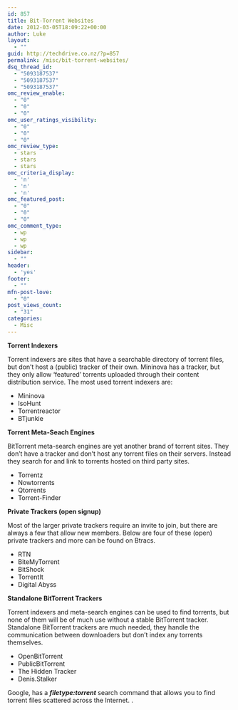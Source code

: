 ```yaml
---
id: 857
title: Bit-Torrent Websites
date: 2012-03-05T18:09:22+00:00
author: Luke
layout:
  - ""
guid: http://techdrive.co.nz/?p=857
permalink: /misc/bit-torrent-websites/
dsq_thread_id:
  - "5093187537"
  - "5093187537"
  - "5093187537"
omc_review_enable:
  - "0"
  - "0"
  - "0"
omc_user_ratings_visibility:
  - "0"
  - "0"
  - "0"
omc_review_type:
  - stars
  - stars
  - stars
omc_criteria_display:
  - 'n'
  - 'n'
  - 'n'
omc_featured_post:
  - "0"
  - "0"
  - "0"
omc_comment_type:
  - wp
  - wp
  - wp
sidebar:
  - ""
header:
  - 'yes'
footer:
  - ""
mfn-post-love:
  - "0"
post_views_count:
  - "31"
categories:
  - Misc
---
```

**Torrent Indexers**
  
Torrent indexers are sites that have a searchable directory of torrent files, but don’t host a (public) tracker of their own. Mininova has a tracker, but they only allow ‘featured’ torrents uploaded through their content distribution service. The most used torrent indexers are:

  * Mininova
  * IsoHunt
  * Torrentreactor
  * BTjunkie

**Torrent Meta-Seach Engines**
  
BitTorrent meta-search engines are yet another brand of torrent sites. They don’t have a tracker and don’t host any torrent files on their servers. Instead they search for and link to torrents hosted on third party sites.

  * Torrentz
  * Nowtorrents
  * Qtorrents
  * Torrent-Finder

**Private Trackers (open signup)**
  
Most of the larger private trackers require an invite to join, but there are always a few that allow new members. Below are four of these (open) private trackers and more can be found on Btracs.

  * RTN
  * BiteMyTorrent
  * BitShock
  * TorrentIt
  * Digital Abyss

**Standalone BitTorrent Trackers**
  
Torrent indexers and meta-search engines can be used to find torrents, but none of them will be of much use without a stable BitTorrent tracker. Standalone BitTorrent trackers are much needed, they handle the communication between downloaders but don’t index any torrents themselves.

  * OpenBitTorrent
  * PublicBitTorrent
  * The Hidden Tracker
  * Denis.Stalker

Google, has a _**filetype:torrent**_ search command that allows you to find torrent files scattered across the Internet. .